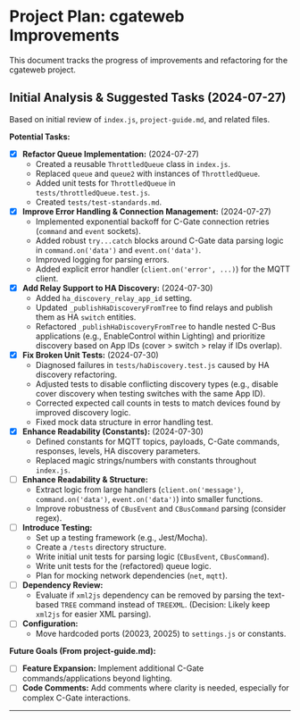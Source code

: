 # Project Plan: cgateweb Improvements

This document tracks the progress of improvements and refactoring for the cgateweb project.

## Initial Analysis & Suggested Tasks (2024-07-27)

Based on initial review of `index.js`, `project-guide.md`, and related files.

**Potential Tasks:**

*   [x] **Refactor Queue Implementation:** (2024-07-27)
    *   Created a reusable `ThrottledQueue` class in `index.js`.
    *   Replaced `queue` and `queue2` with instances of `ThrottledQueue`.
    *   Added unit tests for `ThrottledQueue` in `tests/throttledQueue.test.js`.
    *   Created `tests/test-standards.md`.
*   [x] **Improve Error Handling & Connection Management:** (2024-07-27)
    *   Implemented exponential backoff for C-Gate connection retries (`command` and `event` sockets).
    *   Added robust `try...catch` blocks around C-Gate data parsing logic in `command.on('data')` and `event.on('data')`.
    *   Improved logging for parsing errors.
    *   Added explicit error handler (`client.on('error', ...)`) for the MQTT client.
*   [x] **Add Relay Support to HA Discovery:** (2024-07-30)
    *   Added `ha_discovery_relay_app_id` setting.
    *   Updated `_publishHaDiscoveryFromTree` to find relays and publish them as HA `switch` entities.
    *   Refactored `_publishHaDiscoveryFromTree` to handle nested C-Bus applications (e.g., EnableControl within Lighting) and prioritize discovery based on App IDs (cover > switch > relay if IDs overlap).
*   [x] **Fix Broken Unit Tests:** (2024-07-30)
    *   Diagnosed failures in `tests/haDiscovery.test.js` caused by HA discovery refactoring.
    *   Adjusted tests to disable conflicting discovery types (e.g., disable cover discovery when testing switches with the same App ID).
    *   Corrected expected call counts in tests to match devices found by improved discovery logic.
    *   Fixed mock data structure in error handling test.
*   [x] **Enhance Readability (Constants):** (2024-07-30)
    *   Defined constants for MQTT topics, payloads, C-Gate commands, responses, levels, HA discovery parameters.
    *   Replaced magic strings/numbers with constants throughout `index.js`.
*   [ ] **Enhance Readability & Structure:**
    *   Extract logic from large handlers (`client.on('message')`, `command.on('data')`, `event.on('data')`) into smaller functions.
    *   Improve robustness of `CBusEvent` and `CBusCommand` parsing (consider regex).
*   [ ] **Introduce Testing:**
    *   Set up a testing framework (e.g., Jest/Mocha).
    *   Create a `/tests` directory structure.
    *   Write initial unit tests for parsing logic (`CBusEvent`, `CBusCommand`).
    *   Write unit tests for the (refactored) queue logic.
    *   Plan for mocking network dependencies (`net`, `mqtt`).
*   [ ] **Dependency Review:**
    *   Evaluate if `xml2js` dependency can be removed by parsing the text-based `TREE` command instead of `TREEXML`. (Decision: Likely keep `xml2js` for easier XML parsing).
*   [ ] **Configuration:**
    *   Move hardcoded ports (20023, 20025) to `settings.js` or constants.

**Future Goals (From project-guide.md):**

*   [ ] **Feature Expansion:** Implement additional C-Gate commands/applications beyond lighting.
*   [ ] **Code Comments:** Add comments where clarity is needed, especially for complex C-Gate interactions.

---
